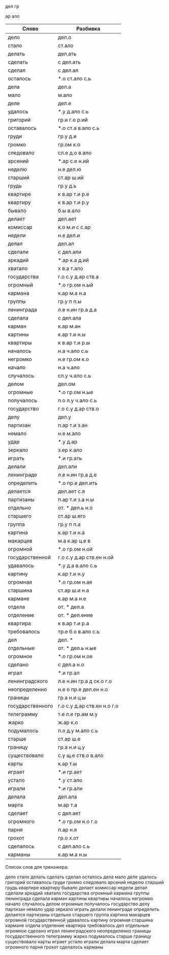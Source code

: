 
дел
гр

ар
ало

| Слово | Разбивка |
| --- | --- |
| дело | дел.о | 
| стало | ст.ало | 
| делать | дел.ать | 
| сделать | с дел.ать | 
| сделал | с дел.ал | 
| осталось |  \*.о ст.ало с.ь | 
| дела | дел.а | 
| мало | м.ало | 
| деле | дел.е | 
| удалось |  \*.у д.ало с.ь | 
| григорий | гр.и г.о р.ий | 
| оставалось |  \*.о ст.а в.ало с.ь | 
| груди | гр.у д.и | 
| громко | гр.ом к.о | 
| следовало | сл.е д.о в.ало | 
| арсений |  \*.ар с.е н.ий | 
| неделю | н.е дел.ю | 
| старший | ст.ар ш.ий | 
| грудь | гр.у д.ь | 
| квартире | к в.ар т.и р.е | 
| квартиру | к в.ар т.и р.у | 
| бывало | б.ы в.ало | 
| делает | дел.ает | 
| комиссар | к.о м.и с с.ар | 
| недели | н.е дел.и | 
| делал | дел.ал | 
| сделали | с дел.али | 
| аркадий |  \*.ар к.а д.ий | 
| хватало | х в.а т.ало | 
| государства | г.о с.у д.ар ств.а | 
| огромный |  \*.о гр.ом н.ый | 
| кармана | к.ар м.а н.а | 
| группы | гр.у п п.ы | 
| ленинграда | л.е н.ин гр.а д.а | 
| сделала | с дел.ала | 
| карман | к.ар м.ан | 
| картины | к.ар т.и н.ы | 
| квартиры | к в.ар т.и р.ы | 
| началось | н.а ч.ало с.ь | 
| негромко | н.е гр.ом к.о | 
| начало | н.а ч.ало | 
| случалось | сл.у ч.ало с.ь | 
| делом | дел.ом | 
| огромные |  \*.о гр.ом н.ые | 
| получалось | п.о л.у ч.ало с.ь | 
| государство | г.о с.у д.ар ств.о | 
| делу | дел.у | 
| партизан | п.ар т.и з.ан | 
| немало | н.е м.ало | 
| удар |  \*.у д.ар | 
| зеркало | з.ер к.ало | 
| играть |  \*.и гр.ать | 
| делали | дел.али | 
| ленинграде | л.е н.ин гр.а д.е | 
| определить |  \*.о пр.е дел.ить | 
| делается | дел.ает с.я | 
| партизаны | п.ар т.и з.а н.ы | 
| отдельно | от. \* дел.ь н.о | 
| старшего | ст.ар ш.его | 
| группа | гр.у п п.а | 
| картина | к.ар т.и н.а | 
| макарцев | м.а к.ар ц.е в | 
| огромной |  \*.о гр.ом н.ой | 
| государственной | г.о с.у д.ар ств.ен н.ой | 
| удавалось |  \*.у д.а в.ало с.ь | 
| картину | к.ар т.и н.у | 
| огромная |  \*.о гр.ом н.ая | 
| старшина | ст.ар ш.и н.а | 
| кармане | к.ар м.а н.е | 
| отдела | от. \* дел.а | 
| отделение | от. \* дел.ение | 
| квартира | к в.ар т.и р.а | 
| требовалось | тр.е б.о в.ало с.ь | 
| дел | дел. \* | 
| отдельные | от. \* дел.ь н.ые | 
| огромное |  \*.о гр.ом н.ое | 
| сделано | с дел.а н.о | 
| играл |  \*.и гр.ал | 
| ленинградского | л.е н.ин гр.а д ск.о г.о | 
| неопределенно | н.е о пр.е дел.ен н.о | 
| границы | гр.а н.и ц.ы | 
| государственного | г.о с.у д.ар ств.ен н.о г.о | 
| телеграмму | т.е л.е гр.ам м.у | 
| жарко | ж.ар к.о | 
| подумалось | п.о д.у м.ало с.ь | 
| старше | ст.ар ш.е | 
| границу | гр.а н.и ц.у | 
| существовало | с.у щ.е ств.о в.ало | 
| карты | к.ар т.ы | 
| играет |  \*.и гр.ает | 
| устало |  \*.у ст.ало | 
| играли |  \*.и гр.али | 
| делала | дел.ала | 
| марта | м.ар т.а | 
| сделает | с дел.ает | 
| огромного |  \*.о гр.ом н.о г.о | 
| парня | п.ар н.я | 
| грохот | гр.о х.от | 
| сделалось | с дел.ало с.ь | 
| карманы | к.ар м.а н.ы | 

Список слов для тренажера:

дело стало делать сделать сделал осталось дела мало деле удалось григорий оставалось груди громко следовало арсений неделю старший грудь квартире квартиру бывало делает комиссар недели делал сделали аркадий хватало государства огромный кармана группы ленинграда сделала карман картины квартиры началось негромко начало случалось делом огромные получалось государство делу партизан немало удар зеркало играть делали ленинграде определить делается партизаны отдельно старшего группа картина макарцев огромной государственной удавалось картину огромная старшина кармане отдела отделение квартира требовалось дел отдельные огромное сделано играл ленинградского неопределенно границы государственного телеграмму жарко подумалось старше границу существовало карты играет устало играли делала марта сделает огромного парня грохот сделалось карманы
